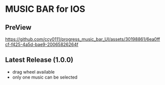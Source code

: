 # MUSIC BAR for IOS


## PreView

https://github.com/ccy0111/progress_music_bar_UI/assets/30198861/6ea0ffcf-f425-4a5d-bae9-20065826264f


## Latest Release (1.0.0)
+ drag wheel available
+ only one music can be selected
